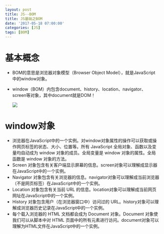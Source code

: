 ```yaml
---
layout: post
title: JS--BOM
title: JS基础之BOM
date: '2017-05-18 07:00:00'
categories: [JS]
tags: [BOM]
---
```


# 基本概念
  * BOM的意思是浏览器对象模型（Browser Object Model），就是JavaScript中的window对象。
  * window（BOM）内包含document、history、location、navigator、screen等对象，其中document就是DOM！
  
    ![]({{site.url}}/assets/images/2017/b1.jpg)

# window对象
  * 浏览器在JavaScript中的一个实例。对window对象属性的操作可以获取或操作网页标签的状态、大小、位置等。所有 JavaScript 全局对象、函数以及变量均自动成为 window 对象的成员。全局变量是 window 对象的属性。全局函数是 window 对象的方法。
  * Screen 对象包含有关客户端显示屏幕的信息。screen对象可以理解成显示器在JavaScript中的一个实例。
  * Navigator 对象包含有关浏览器的信息。navigator对象可以理解成当前浏览器（不是网页标签）在JavaScript中的一个实例。
  * Location 对象包含有关当前 URL 的信息。location对象可以理解成当前网页网址在JavaScript中的一个实例。
  * History 对象包含用户（在浏览器窗口中）访问过的 URL。history对象可以理解成浏览器历史记录在JavaScript中的一个实例。
  * 每个载入浏览器的 HTML 文档都会成为 Document 对象。Document 对象使我们可以从脚本中对 HTML 页面中的所有元素进行访问。document对象可以理解为HTML文件在JavaScript中的一个实例。

